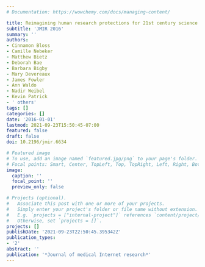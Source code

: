 ```yaml
---
# Documentation: https://wowchemy.com/docs/managing-content/

title: Reimagining human research protections for 21st century science
subtitle: 'JMIR 2016'
summary: ''
authors:
- Cinnamon Bloss
- Camille Nebeker
- Matthew Bietz
- Deborah Bae
- Barbara Bigby
- Mary Devereaux
- James Fowler
- Ann Waldo
- Nadir Weibel
- Kevin Patrick
- ' others'
tags: []
categories: []
date: '2016-01-01'
lastmod: 2021-09-23T15:50:45-07:00
featured: false
draft: false
doi: 10.2196/jmir.6634

# Featured image
# To use, add an image named `featured.jpg/png` to your page's folder.
# Focal points: Smart, Center, TopLeft, Top, TopRight, Left, Right, BottomLeft, Bottom, BottomRight.
image:
  caption: ''
  focal_point: ''
  preview_only: false

# Projects (optional).
#   Associate this post with one or more of your projects.
#   Simply enter your project's folder or file name without extension.
#   E.g. `projects = ["internal-project"]` references `content/project/deep-learning/index.md`.
#   Otherwise, set `projects = []`.
projects: []
publishDate: '2021-09-23T22:50:45.395342Z'
publication_types:
- '2'
abstract: ''
publication: '*Journal of medical Internet research*'
---
```

